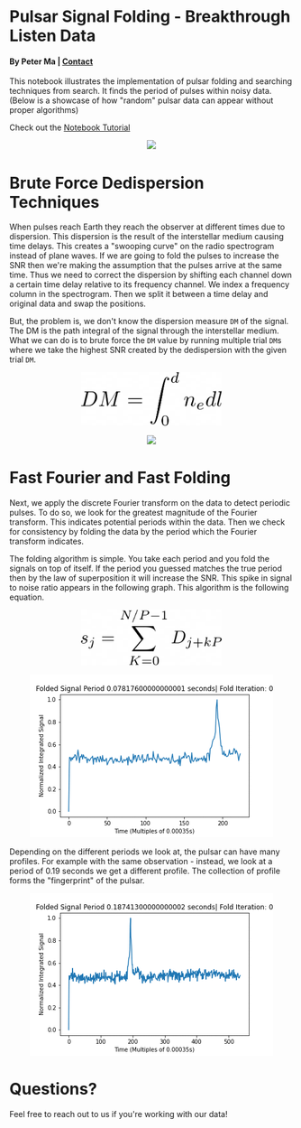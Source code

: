 # Pulsar Signal Folding - Breakthrough Listen Data

#### By Peter Ma | [Contact](https://peterma.ca/)
This notebook illustrates the implementation of pulsar folding and searching techniques from search. It finds the period of pulses within noisy data. (Below is a showcase of how "random" pulsar data can appear without proper algorithms)

Check out the [Notebook Tutorial](Pulsar_DedisperseV3.ipynb)

<p align="center"> 
    <img src="https://github.com/PetchMa/pulsar_notebooks/blob/master/assets/FAST_folding.gif?raw=true" >
</p>

# Brute Force Dedispersion Techniques 
When pulses reach Earth they reach the observer at different times due to dispersion. This dispersion is the result of the interstellar medium causing time delays. This creates a "swooping curve" on the radio spectrogram instead of plane waves. If we are going to fold the pulses to increase the SNR then we're making the assumption that the pulses arrive at the same time. Thus we need to correct the dispersion by shifting each channel down a certain time delay relative to its frequency channel. We index a  frequency column in the spectrogram. Then we split it between a time delay and original data and swap the positions.

But, the problem is, we don't know the dispersion measure `DM` of the signal. The DM is the path integral of the signal through the interstellar medium. What we can do is to brute force the `DM` value by running multiple trial `DM`s where we take the highest SNR created by the dedispersion with the given trial `DM`.
<p align="center"> 
    <img src="https://github.com/PetchMa/breakthrough/blob/master/GBT/pulsar_searches/Pulsar_Search/assets/dm.png?raw=true" width="250px">
</p>

<p align="center"> 
    <img src="https://astronomy.swin.edu.au/cms/cpg15x/albums/scaled_cache/wonderpulse-400x309.jpg">
</p>

# Fast Fourier and Fast Folding

Next, we apply the discrete Fourier transform on the data to detect periodic pulses. To do so, we look for the greatest magnitude of the Fourier transform. This indicates potential periods within the data. Then we check for consistency by folding the data by the period which the Fourier transform indicates.

The folding algorithm is simple. You take each period and you fold the signals on top of itself. If the period you guessed matches the true period then by the law of superposition it will increase the SNR. This spike in signal to noise ratio appears in the following graph. This algorithm is the following equation. 

<p align="center"> 
    <img src="https://github.com/PetchMa/breakthrough/blob/master/GBT/pulsar_searches/Pulsar_Search/assets/folding.png?raw=true" width="250px">
</p>



<p align="center"> 
    <img src="https://github.com/PetchMa/Pulsar_Folding/blob/master/assets/CAN_2.gif?raw=true">
</p>

Depending on the different periods we look at, the pulsar can have many profiles. For example with the same observation - instead, we look at a period of 0.19 seconds we get a different profile. The collection of profile forms the "fingerprint" of the pulsar. 

<p align="center"> 
    <img src="https://github.com/PetchMa/Pulsar_Folding/blob/master/assets/can_3.gif?raw=true">
</p>

# Questions?
Feel free to reach out to us if you're working with our data!



